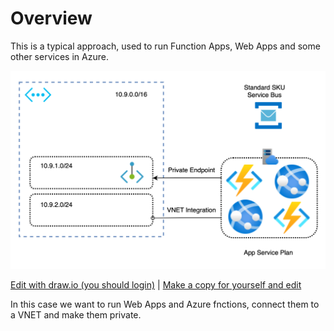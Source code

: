 # Overview

This is a typical approach, used to run Function Apps, Web Apps and some other services in Azure.

![architecture](./architecture.drawio.svg)

<a href="https://app.diagrams.net/#Heosfor%2Fpsrule-demo%2Fmaster%2Fdocs/architecture/architecture.drawio" target="_blank">Edit with draw.io (you should login)</a> | <a href="https://app.diagrams.net/?#Uhttps%3A%2F%2Fraw.githubusercontent.com%2Feosfor%2Fpsrule-demo%2Frefs%2Fheads%2Fmain%2Fdocs%2Farchitecture%2Farchitecture.drawio" target="_blank">Make a copy for yourself and edit</a>

In this case we want to run Web Apps and Azure fnctions, connect them to a VNET and make them private.
